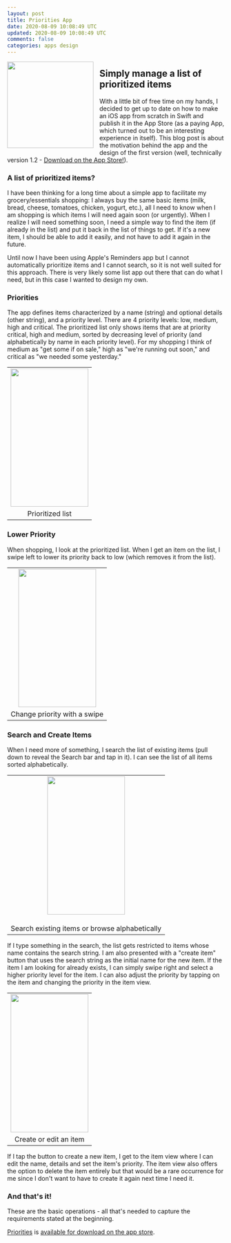 ```yaml
---           
layout: post
title: Priorities App
date: 2020-08-09 10:08:49 UTC
updated: 2020-08-09 10:08:49 UTC
comments: false
categories: apps design
---
```


<div class="separator" style="clear: both; text-align: center;">

<a href="https://1.bp.blogspot.com/-tyi2ReGsOhQ/XWgyEkUJfFI/AAAAAAAACHI/uEBfG2-aLOkK39fQuDsFoGgaeftjn7-HgCLcBGAs/s1600/Priorities.png" style="clear: left; float: left; margin-bottom: 1em; margin-right: 1em;">

<img border="0" data-original-height="360" data-original-width="360" height="200" src="https://1.bp.blogspot.com/-tyi2ReGsOhQ/XWgyEkUJfFI/AAAAAAAACHI/uEBfG2-aLOkK39fQuDsFoGgaeftjn7-HgCLcBGAs/s200/Priorities.png" width="200" />

</a>

</div>

## Simply manage a list of prioritized items

With a little bit of free time on my hands, I decided to get up to date on how to make an iOS app from scratch in Swift and publish it in the App Store (as a paying App, which turned out to be an interesting experience in itself). This blog post is about the motivation behind the app and the design of the first version (well, technically version 1.2 - [Download on the App Store!](https://apps.apple.com/us/app/priorities-sorted/id1469567351)).

### A list of prioritized items?

I have been thinking for a long time about a simple app to facilitate my grocery/essentials shopping: I always buy the same basic items (milk, bread, cheese, tomatoes, chicken, yogurt, etc.), all I need to know when I am shopping is which items I will need again soon (or urgently). When I realize I will need something soon, I need a simple way to find the item (if already in the list) and put it back in the list of things to get. If it's a new item, I should be able to add it easily, and not have to add it again in the future.

Until now I have been using Apple's Reminders app but I cannot automatically prioritize items and I cannot search, so it is not well suited for this approach. There is very likely some list app out there that can do what I need, but in this case I wanted to design my own.

### Priorities

The app defines items characterized by a name (string) and optional details (other string), and a priority level. There are 4 priority levels: low, medium, high and critical. The prioritized list only shows items that are at priority critical, high and medium, sorted by decreasing level of priority (and alphabetically by name in each priority level). For my shopping I think of medium as "get some if on sale," high as "we're running out soon," and critical as "we needed some yesterday."

<table align="center" cellpadding="0" cellspacing="0" class="tr-caption-container" style="margin-left: auto; margin-right: auto; text-align: center;"><tbody><tr><td style="text-align: center;"><a href="https://1.bp.blogspot.com/-7QN32EoujwE/XWa3R-1qfRI/AAAAAAAACGg/FGV7OGVIVIgjewZ3So0Zs5Qy6pX5pLr4gCLcBGAs/s1600/Simulator%2BScreen%2BShot%2B-%2BiPhone%2B8%2BPlus%2B-%2B2019-08-28%2Bat%2B17.38.13.png" style="margin-left: auto; margin-right: auto;"><img border="0" data-original-height="1600" data-original-width="900" height="320" src="https://1.bp.blogspot.com/-7QN32EoujwE/XWa3R-1qfRI/AAAAAAAACGg/FGV7OGVIVIgjewZ3So0Zs5Qy6pX5pLr4gCLcBGAs/s320/Simulator%2BScreen%2BShot%2B-%2BiPhone%2B8%2BPlus%2B-%2B2019-08-28%2Bat%2B17.38.13.png" width="180" /></a></td></tr><tr><td class="tr-caption" style="text-align: center;">Prioritized list</td></tr></tbody></table>

### Lower Priority

When shopping, I look at the prioritized list. When I get an item on the list, I swipe left to lower its priority back to low (which removes it from the list).

<table align="center" cellpadding="0" cellspacing="0" class="tr-caption-container" style="margin-left: auto; margin-right: auto; text-align: center;"><tbody><tr><td style="text-align: center;"><a href="https://1.bp.blogspot.com/-zvP_frwmfmY/XWa3q11DFYI/AAAAAAAACGs/opU4Bz245nYWcxK9Tl-76H2I1DFSvseEACLcBGAs/s1600/Simulator%2BScreen%2BShot%2B-%2BiPhone%2B8%2BPlus%2B-%2B2019-08-28%2Bat%2B17.38.50.png" style="margin-left: auto; margin-right: auto;"><img border="0" data-original-height="1600" data-original-width="900" height="320" src="https://1.bp.blogspot.com/-zvP_frwmfmY/XWa3q11DFYI/AAAAAAAACGs/opU4Bz245nYWcxK9Tl-76H2I1DFSvseEACLcBGAs/s320/Simulator%2BScreen%2BShot%2B-%2BiPhone%2B8%2BPlus%2B-%2B2019-08-28%2Bat%2B17.38.50.png" width="180" /></a></td></tr><tr><td class="tr-caption" style="text-align: center;">Change priority with a swipe</td></tr></tbody></table>

### Search and Create Items

When I need more of something, I search the list of existing items (pull down to reveal the Search bar and tap in it). I can see the list of all items sorted alphabetically.

<table align="center" cellpadding="0" cellspacing="0" class="tr-caption-container" style="margin-left: auto; margin-right: auto; text-align: center;"><tbody><tr><td style="text-align: center;"><a href="https://1.bp.blogspot.com/-cIZNhpeAJG0/XWa3rHn8h7I/AAAAAAAACGw/i7H0jZj4opsUOIBP6uoYK5z_LNh2dAWiwCLcBGAs/s1600/Simulator%2BScreen%2BShot%2B-%2BiPhone%2B8%2BPlus%2B-%2B2019-08-28%2Bat%2B17.38.59.png" style="margin-left: auto; margin-right: auto;">


<img border="0" data-original-height="1600" data-original-width="900" height="320" src="https://1.bp.blogspot.com/-cIZNhpeAJG0/XWa3rHn8h7I/AAAAAAAACGw/i7H0jZj4opsUOIBP6uoYK5z_LNh2dAWiwCLcBGAs/s320/Simulator%2BScreen%2BShot%2B-%2BiPhone%2B8%2BPlus%2B-%2B2019-08-28%2Bat%2B17.38.59.png" width="180" />


</a></td></tr><tr><td class="tr-caption" style="text-align: center;">Search existing items or browse alphabetically</td></tr></tbody></table>

If I type something in the search, the list gets restricted to items whose name contains the search string. I am also presented with a "create item" button that uses the search string as the initial name for the new item. If the item I am looking for already exists, I can simply swipe right and select a higher priority level for the item. I can also adjust the priority by tapping on the item and changing the priority in the item view.

<table align="center" cellpadding="0" cellspacing="0" class="tr-caption-container" style="margin-left: auto; margin-right: auto; text-align: center;"><tbody><tr><td style="text-align: center;"><a href="https://1.bp.blogspot.com/-kc9-ueDqCyg/XWa3qwgP19I/AAAAAAAACGo/QNNJ1GbTJHAbfL_rgWWlk7i3JNd5DsxGwCLcBGAs/s1600/Simulator%2BScreen%2BShot%2B-%2BiPhone%2B8%2BPlus%2B-%2B2019-08-28%2Bat%2B17.39.04.png" style="margin-left: auto; margin-right: auto;"><img border="0" data-original-height="1600" data-original-width="900" height="320" src="https://1.bp.blogspot.com/-kc9-ueDqCyg/XWa3qwgP19I/AAAAAAAACGo/QNNJ1GbTJHAbfL_rgWWlk7i3JNd5DsxGwCLcBGAs/s320/Simulator%2BScreen%2BShot%2B-%2BiPhone%2B8%2BPlus%2B-%2B2019-08-28%2Bat%2B17.39.04.png" width="180" /></a></td></tr><tr><td class="tr-caption" style="text-align: center;">Create or edit an item</td></tr></tbody></table>

If I tap the button to create a new item, I get to the item view where I can edit the name, details and set the item's priority. The item view also offers the option to delete the item entirely but that would be a rare occurrence for me since I don't want to have to create it again next time I need it.

### And that's it!

These are the basic operations - all that's needed to capture the requirements stated at the beginning.

[Priorities](/priorities) is [available for download on the app store](https://apps.apple.com/us/app/priorities-sorted/id1469567351).